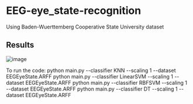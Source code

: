 # EEG-eye_state-recognition
Using Baden-Wuerttemberg Cooperative State University dataset

## Results
![image](https://user-images.githubusercontent.com/33070648/178268767-a5e6c17b-f547-45ef-9a0f-426d9bf1d035.png)

To run the code:
python main.py --classifier  KNN --scaling 1  --dataset  EEGEyeState.ARFF
python main.py --classifier LinearSVM --scaling 1  --dataset  EEGEyeState.ARFF
python main.py --classifier RBFSVM --scaling 1  --dataset  EEGEyeState.ARFF
python main.py --classifier DT --scaling 1  --dataset  EEGEyeState.ARFF
